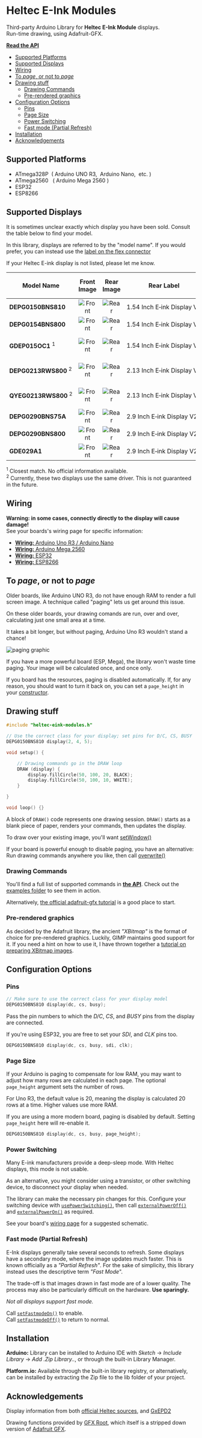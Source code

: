 # Heltec E-Ink Modules

Third-party Arduino Library for **Heltec E-Ink Module** displays.<br />
Run-time drawing, using Adafruit-GFX.

**[Read the API](/docs/API.md)** <br />

- [Supported Platforms](#supported-platforms)
- [Supported Displays](#supported-displays)
- [Wiring](#wiring)
- [To *page*, or not to *page*](#to-page-or-not-to-page)
- [Drawing stuff](#drawing-stuff)
  - [Drawing Commands](#drawing-commands)
  - [Pre-rendered graphics](#pre-rendered-graphics)
- [Configuration Options](#configuration-options)
  - [Pins](#pins)
  - [Page Size](#page-size)
  - [Power Switching](#power-switching)
  - [Fast mode (Partial Refresh)](#fast-mode-partial-refresh)
- [Installation](#installation)
- [Acknowledgements](#acknowledgements)



## Supported Platforms

* ATmega328P &nbsp;( Arduino UNO R3, &nbsp;Arduino Nano, &nbsp;etc. )
* ATmega2560 &nbsp; ( Arduino Mega 2560 )
* ESP32
* ESP8266



## Supported Displays

It is sometimes unclear exactly which display you have been sold. Consult the table below to find your model. 

In this library, displays are referred to by the "model name". If you would prefer, you can instead use the [label on the flex connector](FlexConnector/declare_by_flex.md) 

If your Heltec E-ink display is not listed, please let me know.

<!-- Large table of display identification info -->

<table>
    <thead>
        <tr>
            <th>Model Name</th>
            <th align="center">Front Image</th>
            <th align="center">Rear Image</th>
            <th>Rear Label</th>
            <th>Colors</th>
            <th>Screen Protector</th>
            <th><a href="#3-declare-your-panel-instead-by-the-flex-connector-label">Flex Connector Label</a></th>
            <th>Resolution (px)</th>
            <th><a href="#fast-mode-partial-refresh">Fastmode</a></th>
        </tr>
    </thead>
    <tbody>
        <tr>
            <td><strong>DEPG0150BNS810</strong></td>
            <td align="center"><img alt="Front" src="Identification/DEPG0150BNS810-Front.jpg" /></td>
            <td align="center"><img alt="Rear" src="Identification/DEPG0150BNS810-Rear.jpg" /></td>
            <td>1.54&nbsp;Inch&nbsp;E&#8209;ink&nbsp;Display&nbsp;V2</td>
            <td>Black, White</td>
            <td>Red Tab</td>
            <td>FPC-8101</td>
            <td>200 x 200</td>
            <td>Yes</td>
        </tr>
        <tr>
            <td><strong>DEPG0154BNS800</strong></td>
            <td align="center"><img alt="Front" src="Identification/DEPG0154BNS800-Front.jpg" /></td>
            <td align="center"><img alt="Rear" src="Identification/DEPG0154BNS800-Rear.jpg" /></td>            
            <td>1.54&nbsp;Inch&nbsp;E&#8209;ink&nbsp;Display&nbsp;V2</td>
            <td>Black, White</td>
            <td>Red Tab</td>
            <td>FPC-7525</td>
            <td>152 x 152</td>
            <td>Yes</td>
        </tr>
        <tr>
            <td><strong>GDEP015OC1</strong>&nbsp;<sup>1</sup></td>
            <td align="center"><img alt="Front" src="Identification/GDEP015OC1-Front.jpg" /></td>
            <td align="center"><img alt="Rear" src="Identification/GDEP015OC1-Rear.jpg" /></td>            
            <td>1.54&nbsp;Inch&nbsp;E&#8209;ink&nbsp;Display&nbsp;V2</td>
            <td>Black, White</td>
            <td>Blue Tab</td>
            <td>HINK-E0154A05-A2</td>
            <td>200 x 200</td>
            <td>Yes</td>
        </tr>
        <tr>
            <td><strong>DEPG0213RWS800</strong>&nbsp;<sup>2</sup></td>
            <td align="center"><img alt="Front" src="Identification/DEPG0213RWS800-Front.jpg" /></td>
            <td align="center"><img alt="Rear" src="Identification/DEPG0213RWS800-Rear.jpg" /></td>            
            <td>2.13&nbsp;Inch&nbsp;E&#8209;ink&nbsp;Display&nbsp;V2</td>
            <td>Black, White, Red</td>
            <td>Red Tab</td>
            <td>FPC-7528B</td>
            <td>250 x 122</td>
            <td>No</td>
        </tr>        
        <tr>
            <td><strong>QYEG0213RWS800</strong>&nbsp;<sup>2</sup></td>
            <td align="center"><img alt="Front" src="Identification/QYEG0213RWS800-Front.jpg" /></td>
            <td align="center"><img alt="Rear" src="Identification/QYEG0213RWS800-Rear.jpg" /></td>            
            <td>2.13&nbsp;Inch&nbsp;E&#8209;ink&nbsp;Display&nbsp;V2</td>
            <td>Black, White, Red</td>
            <td>Red Tab</td>
            <td>FPC-7528</td>
            <td>250 x 122</td>
            <td>No</td>
        </tr>
        <tr>
            <td><strong>DEPG0290BNS75A</strong>&nbsp;</td>
            <td align="center"><img alt="Front" src="Identification/DEPG0290BNS75A-Front.jpg" /></td>
            <td align="center"><img alt="Rear" src="Identification/DEPG0290BNS75A-Rear.jpg" /></td>            
            <td>2.9&nbsp;Inch&nbsp;E&#8209;ink&nbsp;Display&nbsp;V2</td>
            <td>Black, White</td>
            <td>Red Tab</td>
            <td>FPC-750</td>
            <td>296 x 128</td>
            <td>Yes</td>
        </tr>
        <tr>
            <td><strong>DEPG0290BNS800</strong></td>
            <td align="center"><img alt="Front" src="Identification/DEPG0290BNS800-Front.jpg" /></td>
            <td align="center"><img alt="Rear" src="Identification/DEPG0290BNS800-Rear.jpg" /></td>            
            <td>2.9&nbsp;Inch&nbsp;E&#8209;ink&nbsp;Display&nbsp;V2</td>
            <td>Black, White</td>
            <td>Red Tab</td>
            <td>FPC-7519 rev.b</td>
            <td>296 x 128</td>
            <td>Yes</td>
        </tr>
        <tr>
            <td><strong>GDE029A1</strong></td>
            <td align="center"><img alt="Front" src="Identification/GDE029A1-Front.jpg" /></td>
            <td align="center"><img alt="Rear" src="Identification/GDE029A1-Rear.jpg" /></td>
            <td>2.9&nbsp;Inch&nbsp;E&#8209;ink&nbsp;Display&nbsp;V2</td>
            <td>Black, White</td>
            <td>Blue Tab</td>
            <td>SYX-1553</td>
            <td>296 x 128</td>
            <td>Yes</td>
        </tr>
    </tbody>
</table>

<!-- End of table: Display Identification -->

<sup>1</sup> Closest match. No official information available. <br />
<sup>2</sup> Currently, these two displays use the same driver. This is not guaranteed in the future.


## Wiring

**Warning: in some cases, connectly directly to the display will cause damage!** <br />
See your boards's wiring page for specific information:

* [**Wiring:** Arduino Uno R3 / Arduino Nano](/docs/Wiring/wiring_m328p.md)
* [**Wiring:** Arduino Mega 2560](/docs/Wiring//wiring_m2560.md)
* [**Wiring:** ESP32](/docs/Wiring/wiring_esp32.md)
* [**Wiring:** ESP8266](/docs/Wiring/wiring_esp8266.md)

## To *page*, or not to *page*

Older boards, like Arduino UNO R3, do not have enough RAM to render a full screen image. A technique called "paging" lets us get around this issue.

On these older boards, your drawing comands are run, over and over, calculating just one small area at a time.

It takes a bit longer, but without paging, Arduino Uno R3 wouldn't stand a chance!

![paging graphic](/docs/paging_graphic.png)

If you have a more powerful board (ESP, Mega), the library won't waste time paging. Your image will be calculated once, and once only.

If you board has the resources, paging is disabled automatically.
If, for any reason, you should want to turn it back on, you can set a `page_height` in your [constructor](/docs/API.md#display-constructors).

## Drawing stuff

```c++
#include "heltec-eink-modules.h"

// Use the correct class for your display; set pins for D/C, CS, BUSY
DEPG0150BNS810 display(2, 4, 5);

void setup() {

    // Drawing commands go in the DRAW loop
    DRAW (display) {
        display.fillCircle(50, 100, 20, BLACK);
        display.fillCircle(50, 100, 10, WHITE);
    }

}

void loop() {}
```

A block of `DRAW()` code represents one drawing session.
`DRAW()` starts as a blank piece of paper, renders your commands, then updates the display.

To draw over your existing image, you'll want [setWindow()](/docs/API.md#setwindow)

If your board is powerful enough to disable paging, you have an alternative: <br />
Run drawing commands anywhere you like, then call [overwrite()](/docs/API.md#overwrite)

### Drawing Commands

You'll find a full list of supported commands in **[the API](/docs/API.md)**. Check out the [examples folder](/examples/) to see them in action.


Alternatively, [the official adafruit-gfx tutorial](https://learn.adafruit.com/adafruit-gfx-graphics-library/graphics-primitives) is a good place to start.

### Pre-rendered graphics

As decided by the Adafruit library, the ancient *"XBitmap"* is the format of choice for pre-rendered graphics. Luckily, GIMP maintains good support for it. If you need a hint on how to use it, I have thrown together a [tutorial on preparing XBitmap images](XBitmapTutorial/README.md).


## Configuration Options

### Pins

```c++
// Make sure to use the correct class for your display model
DEPG0150BNS810 display(dc, cs, busy);   
```

Pass the pin numbers to which the *D/C*, *CS*, and *BUSY* pins from the display are connected.

If you're using ESP32, you are free to set your *SDI*, and *CLK* pins too.

```cpp
DEPG0150BNS810 display(dc, cs, busy, sdi, clk);
```

### Page Size

If your Arduino is paging to compensate for low RAM, you may want to adjust how many rows are calculated in each page. The optional ```page_height``` argument sets the number of rows. 

For Uno R3, the default value is 20, meaning the display is calculated 20 rows at a time. Higher values use more RAM.

If you are using a more modern board, paging is disabled by default. Setting `page_height` here will re-enable it.

```c++
DEPG0150BNS810 display(dc, cs, busy, page_height); 
```

### Power Switching ###

Many E-ink manufacturers provide a deep-sleep mode. With Heltec displays, this mode is not usable.

As an alternative, you might consider using a transistor, or other switching device, to disconnect your display when needed.

The library can make the necessary pin changes for this.
Configure your switching device with [`usePowerSwitching()`](/docs/API.md#usepowerswitching), then call [`externalPowerOff()`](/docs/API.md#externalpoweroff) and [`externalPowerOn()`](/docs/API.md#externalpoweron) as required.

See your board's [wiring page](#wiring) for a suggested schematic.


### Fast mode (Partial Refresh)

E-Ink displays generally take several seconds to refresh. Some displays have a secondary mode, where the image updates much faster. This is known officially as a *"Partial Refresh"*. For the sake of simplicity, this library instead uses the descriptive term *"Fast Mode*".

The trade-off is that images drawn in fast mode are of a lower quality. The process may also be particularly difficult on the hardware. **Use sparingly.**

*Not all displays support fast mode.*

Call [`setFastmodeOn()`](/docs/API.md#fastmodeon) to enable.<br />
Call [`setFastmodeOff()`](/docs/API.md#fastmodeoff) to return to normal.

## Installation

**Arduino:** Library can be installed to Arduino IDE with *Sketch* -> *Include Library* -> *Add .Zip Library..*, or through the built-in Library Manager.

**Platform.io:** Available through the built-in library registry, or alternatively, can be installed by extracting the Zip file to the lib folder of your project.

## Acknowledgements

Display information from both [official Heltec sources](https://github.com/HelTecAutomation/e-ink), and  [GxEPD2](https://github.com/ZinggJM/GxEPD2)

Drawing functions provided by [GFX Root](https://github.com/ZinggJM/GFX_Root), which itself is a stripped down version of [Adafruit GFX](https://github.com/adafruit/Adafruit-GFX-Library).
